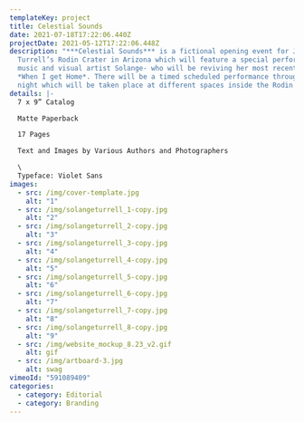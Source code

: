 ```yaml
---
templateKey: project
title: Celestial Sounds
date: 2021-07-18T17:22:06.440Z
projectDate: 2021-05-12T17:22:06.448Z
description: "***Celestial Sounds*** is a fictional opening event for James
  Turrell’s Rodin Crater in Arizona which will feature a special performance by
  music and visual artist Solange- who will be reviving her most recent album
  *When I get Home*. There will be a timed scheduled performance throughout the
  night which will be taken place at different spaces inside the Rodin Crater."
details: |-
  7 x 9” Catalog

  Matte Paperback

  17 Pages

  Text and Images by Various Authors and Photographers

  \
  Typeface: Violet Sans
images:
  - src: /img/cover-template.jpg
    alt: "1"
  - src: /img/solangeturrell_1-copy.jpg
    alt: "2"
  - src: /img/solangeturrell_2-copy.jpg
    alt: "3"
  - src: /img/solangeturrell_3-copy.jpg
    alt: "4"
  - src: /img/solangeturrell_4-copy.jpg
    alt: "5"
  - src: /img/solangeturrell_5-copy.jpg
    alt: "6"
  - src: /img/solangeturrell_6-copy.jpg
    alt: "7"
  - src: /img/solangeturrell_7-copy.jpg
    alt: "8"
  - src: /img/solangeturrell_8-copy.jpg
    alt: "9"
  - src: /img/website_mockup_8.23_v2.gif
    alt: gif
  - src: /img/artboard-3.jpg
    alt: swag
vimeoId: "591089409"
categories:
  - category: Editorial
  - category: Branding
---
```

